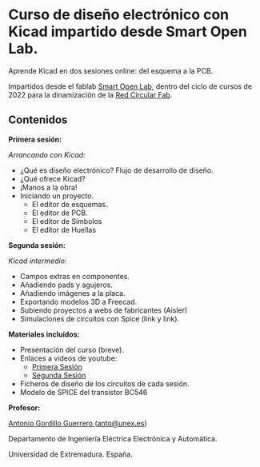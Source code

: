 Curso de diseño electrónico con Kicad impartido desde Smart Open Lab.
=======

Aprende Kicad en dos sesiones online: del esquema a la PCB.

Impartidos desde el fablab [Smart Open Lab](www.smartopenlab.com), dentro del ciclo de cursos de 2022 para la dinamización de la [Red Circular Fab](https://circularfab.es/).

Contenidos
------------

**Primera sesión:**

_Arrancando con Kicad:_
* ¿Qué es diseño electrónico? Flujo de desarrollo de diseño.
* ¿Qué ofrece Kicad?
* ¡Manos a la obra!
* Iniciando un proyecto.
  * El editor de esquemas.
  * El editor de PCB.
  * El editor de Símbolos
  * El editor de Huellas

**Segunda sesión:**

_Kicad intermedio:_
* Campos extras en componentes.
* Añadiendo pads y agujeros.
* Añadiendo imágenes a la placa.
* Exportando modelos 3D a Freecad.
* Subiendo proyectos a webs de fabricantes (Aisler)
* Simulaciones de circuitos con Spice (link y link).

**Materiales incluídos:**
* Presentación del curso (breve).
* Enlaces a videos de youtube:
  * [Primera Sesión](https://www.youtube.com/watch?v=K_PexNjK7Dc&t=83s)
  * [Segunda Sesión](https://www.youtube.com/watch?v=kZ3RvHSpxto)
* Ficheros de diseño de los circuitos de cada sesión.
* Modelo de SPICE del transistor BC546

**Profesor:**

[Antonio Gordillo Guerrero ](https://www.linkedin.com/in/antonio-gordillo-guerrero-8b820b88/?originalSubdomain=es) (anto@unex.es)

Departamento de Ingeniería Eléctrica Electrónica y Automática.

Universidad de Extremadura. España.
